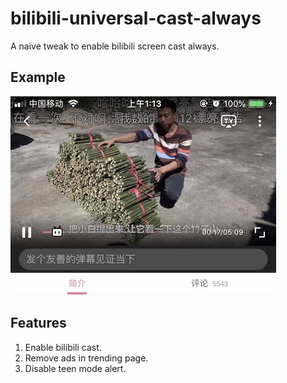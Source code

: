 # bilibili-universal-cast-always
A naive tweak to enable bilibili screen cast always.

## Example

![screenshot](https://github.com/realityone/bilibili-universal-cast-always/raw/master/example/screenshot.jpg)

## Features

1. Enable bilibili cast.
2. Remove ads in trending page.
3. Disable teen mode alert.
